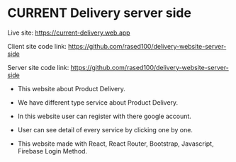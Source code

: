 ﻿# CURRENT Delivery server side

Live site: https://current-delivery.web.app

Client site code link: https://github.com/rased100/delivery-website-server-side

Server site code link: https://github.com/rased100/delivery-website-server-side


- This website about Product Delivery.

- We have different type service about  Product Delivery.

- In this website user can register with there google account.

- User can see detail of every service by clicking one by one.

- This website made with React, React Router, Bootstrap, Javascript, Firebase Login Method.
